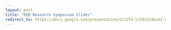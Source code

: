 ```yaml
---
layout: post
title: "EEB Research Symposium Slides"
redirect_to: https://docs.google.com/presentation/d/12T4-lvI9cGl8bxkI-CKxXHHgNUO22QdFihESbMsosdI
---
```


